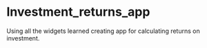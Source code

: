 # Investment_returns_app
Using all the widgets learned creating app for calculating returns on investment. 
